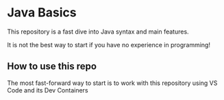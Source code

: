 # Java Basics

This repository is a fast dive into Java syntax and main features.

It is not the best way to start if you have no experience in programming!

## How to use this repo

The most fast-forward way to start is to work with this repository using VS Code and its Dev Containers
